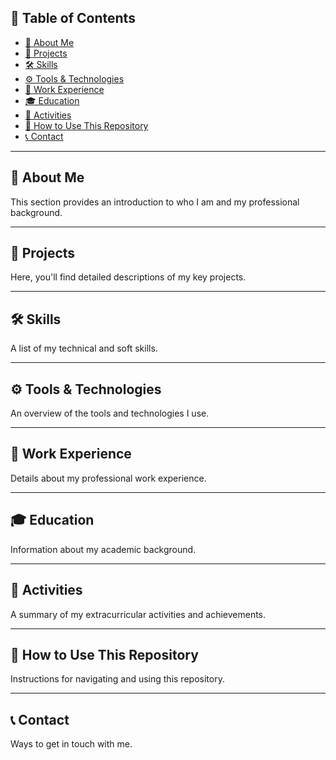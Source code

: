 ## 📌 **Table of Contents**  
- [🌟 About Me](#about-me)  
- [🚀 Projects](#projects)  
- [🛠 Skills](#skills)  
- [⚙ Tools & Technologies](#tools--technologies)  
- [💼 Work Experience](#work-experience)  
- [🎓 Education](#education)  
- [🎯 Activities](#activities)  
- [🔧 How to Use This Repository](#how-to-use-this-repository)  
- [📞 Contact](#contact)  

---

## 🌟 About Me  
This section provides an introduction to who I am and my professional background.  

---

## 🚀 Projects  
Here, you'll find detailed descriptions of my key projects.  

---

## 🛠 Skills  
A list of my technical and soft skills.  

---

## ⚙ Tools & Technologies  
An overview of the tools and technologies I use.  

---

## 💼 Work Experience  
Details about my professional work experience.  

---

## 🎓 Education  
Information about my academic background.  

---

## 🎯 Activities  
A summary of my extracurricular activities and achievements.  

---

## 🔧 How to Use This Repository  
Instructions for navigating and using this repository.  

---

## 📞 Contact  
Ways to get in touch with me.  
